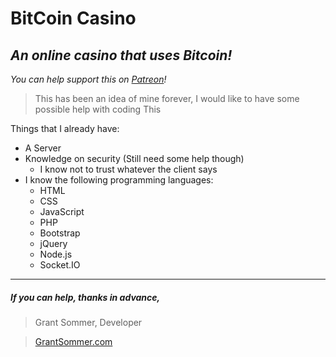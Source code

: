 # BitCoin Casino
## *An online casino that uses Bitcoin!*

*You can help support this on [Patreon](https://www.patreon.com/bitcoincasino)!*

> This has been an idea of mine forever, I would like to have some possible help with coding This

Things that I already have:
* A Server
* Knowledge on security (Still need some help though)
  * I know not to trust whatever the client says
* I know the following programming languages:
  * HTML
  * CSS
  * JavaScript
  * PHP
  * Bootstrap
  * jQuery
  * Node.js
  * Socket.IO

---

##### If you can help, thanks in advance,
> Grant Sommer, Developer

> [GrantSommer.com](http://grantsommer.com)
